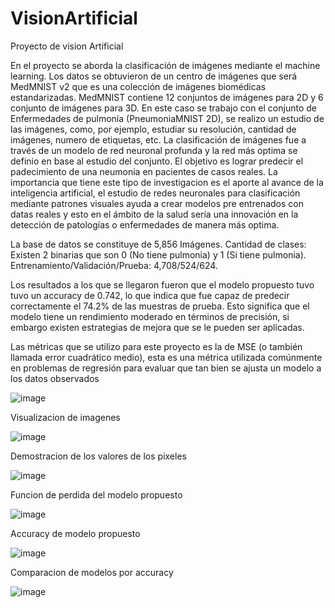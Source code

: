 # VisionArtificial
Proyecto de vision Artificial

En el proyecto se aborda la clasificación de imágenes mediante el machine learning.
Los datos se obtuvieron de un centro de imágenes que será MedMNIST v2 que es una colección de imágenes biomédicas
 estandarizadas. MedMNIST contiene 12 conjuntos de imágenes para
 2D y 6 conjunto de imágenes para 3D. En este caso se trabajo con el conjunto de Enfermedades
 de pulmonía (PneumoniaMNIST 2D), se realizo un estudio de las imágenes, como, por ejemplo,
 estudiar su resolución, cantidad de imágenes, numero de etiquetas, etc. La clasificación de imágenes
 fue a través de un modelo de red neuronal profunda y la red más optima se definio en base al
 estudio del conjunto. El objetivo es lograr predecir el padecimiento de una neumonia en pacientes de casos reales.
 La importancia que tiene este tipo de investigacion es el aporte al avance de
 la inteligencia artificial, el estudio de redes neuronales para clasificación mediante patrones visuales
 ayuda a crear modelos pre entrenados con datas reales y esto en el ámbito de la salud sería una
 innovación en la detección de patologías o enfermedades de manera más optima. 

 La base de datos se constituye de 5,856 Imágenes. Cantidad de clases: Existen 2 binarias que son 0 (No tiene pulmonia) y 1 (Si tiene pulmonia).  Entrenamiento/Validación/Prueba: 4,708/524/624.

 Los resultados a los que se llegaron fueron que el modelo propuesto tuvo tuvo un accuracy de 0.742, lo que indica que fue capaz de predecir correctamente el
 74.2% de las muestras de prueba. Esto significa que el modelo tiene un rendimiento moderado en
 términos de precisión, si embargo existen estrategias de mejora que se le pueden ser aplicadas. 


 Las métricas que se utilizo para este proyecto es la de MSE (o también llamada error cuadrático
 medio), esta es una métrica utilizada comúnmente en problemas de regresión para evaluar que tan
 bien se ajusta un modelo a los datos observados

 
![image](https://github.com/user-attachments/assets/56154559-e4cd-408a-97be-536fadbeefd0)

  Visualizacion de imagenes

![image](https://github.com/user-attachments/assets/2abb9b02-b645-4eb3-a178-73cfd4d12f3a)

  Demostracion de los valores de los pixeles

 ![image](https://github.com/user-attachments/assets/9d1cd1a9-00d5-47ba-a4b3-38e7db4632f5)


  Funcion de perdida del modelo propuesto

![image](https://github.com/user-attachments/assets/fed8db3c-6875-44ee-8959-57580b2152e5)


  Accuracy de modelo propuesto

  
![image](https://github.com/user-attachments/assets/81fee2d0-ce82-476f-8132-86c056af8df5)

 
Comparacion de modelos por accuracy


![image](https://github.com/user-attachments/assets/8ed6aac7-c5cb-4780-ae71-d062487e58c7)

